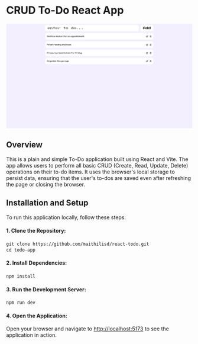 # CRUD To-Do React App

![Screenshot of CRUD To-Do React App](screenshots/react-todo-screenshot.png)

## Overview

This is a plain and simple To-Do application built using React and Vite. The app allows users to perform all basic CRUD (Create, Read, Update, Delete) operations on their to-do items. It uses the browser's local storage to persist data, ensuring that the user's to-dos are saved even after refreshing the page or closing the browser.

## Installation and Setup

To run this application locally, follow these steps:

#### 1. Clone the Repository:
```
git clone https://github.com/maithilisd/react-todo.git
cd todo-app
```

#### 2. Install Dependencies:
```
npm install
```

#### 3. Run the Development Server:
```
npm run dev
```

#### 4. Open the Application:
Open your browser and navigate to [http://localhost:5173](http://localhost:5173/) to see the application in action.

